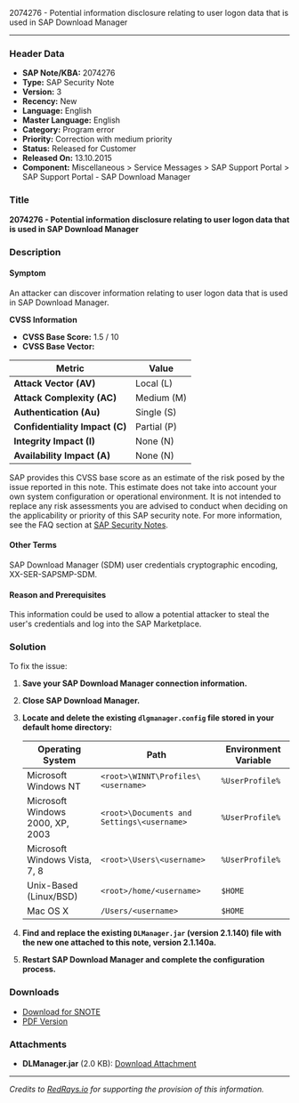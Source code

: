 2074276 - Potential information disclosure relating to user logon data that is used in SAP Download Manager

---

### Header Data
- **SAP Note/KBA:** 2074276
- **Type:** SAP Security Note
- **Version:** 3
- **Recency:** New
- **Language:** English
- **Master Language:** English
- **Category:** Program error
- **Priority:** Correction with medium priority
- **Status:** Released for Customer
- **Released On:** 13.10.2015
- **Component:** Miscellaneous > Service Messages > SAP Support Portal > SAP Support Portal - SAP Download Manager

### Title
**2074276 - Potential information disclosure relating to user logon data that is used in SAP Download Manager**

### Description

#### Symptom
An attacker can discover information relating to user logon data that is used in SAP Download Manager.

**CVSS Information**
- **CVSS Base Score:** 1.5 / 10
- **CVSS Base Vector:**

| Metric                        | Value        |
|-------------------------------|--------------|
| **Attack Vector (AV)**        | Local (L)    |
| **Attack Complexity (AC)**    | Medium (M)   |
| **Authentication (Au)**       | Single (S)   |
| **Confidentiality Impact (C)**| Partial (P)  |
| **Integrity Impact (I)**      | None (N)     |
| **Availability Impact (A)**   | None (N)     |

SAP provides this CVSS base score as an estimate of the risk posed by the issue reported in this note. This estimate does not take into account your own system configuration or operational environment. It is not intended to replace any risk assessments you are advised to conduct when deciding on the applicability or priority of this SAP security note. For more information, see the FAQ section at [SAP Security Notes](https://me.sap.com/securitynotes).

#### Other Terms
SAP Download Manager (SDM) user credentials cryptographic encoding, XX-SER-SAPSMP-SDM.

#### Reason and Prerequisites
This information could be used to allow a potential attacker to steal the user's credentials and log into the SAP Marketplace.

### Solution
To fix the issue:

1. **Save your SAP Download Manager connection information.**
2. **Close SAP Download Manager.**
3. **Locate and delete the existing `dlgmanager.config` file stored in your default home directory:**

   | Operating System          | Path                                 | Environment Variable |
   |---------------------------|--------------------------------------|----------------------|
   | Microsoft Windows NT      | `<root>\WINNT\Profiles\<username>`   | `%UserProfile%`      |
   | Microsoft Windows 2000, XP, 2003 | `<root>\Documents and Settings\<username>` | `%UserProfile%` |
   | Microsoft Windows Vista, 7, 8    | `<root>\Users\<username>`        | `%UserProfile%`      |
   | Unix-Based (Linux/BSD)    | `<root>/home/<username>`             | `$HOME`              |
   | Mac OS X                  | `/Users/<username>`                  | `$HOME`              |

4. **Find and replace the existing `DLManager.jar` (version 2.1.140) file with the new one attached to this note, version 2.1.140a.**
5. **Restart SAP Download Manager and complete the configuration process.**

### Downloads
- [Download for SNOTE](https://notesdownloads.sap.com/note/0040000017953012017)
- [PDF Version](https://me.sap.com/sap/support/sfm/notes/print/0002074276?language=en-US&token=48033FBD6A99E7D3EF7B9534E2B2CE5E)

### Attachments
- **DLManager.jar** (2.0 KB): [Download Attachment](https://me.sap.com/sap/support/sapnotes/public/services/attachment.htm?iv_key=012003146900001032402014&iv_version=0003&iv_guid=BCFC156BBAD4624A960299799B4996A0)

---

*Credits to [RedRays.io](https://redrays.io) for supporting the provision of this information.*